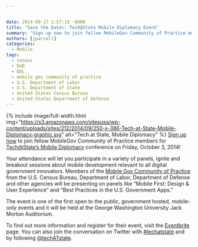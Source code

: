 ```yaml
---


date: 2014-09-17 1:57:19 -0400
title: 'Save the Date\: Tech@State Mobile Diplomacy Event'
summary: 'Sign up now to join fellow MobileGov Community of Practice members for Tech@State&amp;#8217;s Mobile Diplomacy conference on Friday, October 3, 2014! Your attendance will let you participate in a variety of panels, ignite and breakout sessions about mobile development relevant to all digital government innovators.&nbsp;Members of the Mobile'
authors: [jparcell]
categories:
  - Mobile
tags:
  - Census
  - DoD
  - DOL
  - mobile gov community of practice
  - U.S. Department of Labor
  - U.S. Department of State
  - United States Census Bureau
  - United States Department of Defense
---
```


{% include image/full-width.html img="https://s3.amazonaws.com/sitesusa/wp-content/uploads/sites/212/2014/09/250-x-386-Tech-at-State-Mobile-Diplomacy-graphic.jpg" alt="Tech at State, Mobile Diplomacy" %}
[Sign up now](http://www.eventbrite.com/e/techstate-mobile-diplomacy-registration-13125892899?aff=gsa) to join fellow MobileGov Community of Practice members for [Tech@State&#8217;s Mobile Diplomacy](http://tech.state.gov/profiles/blogs/tech-state-mobile-diplomacy-agenda) conference on Friday, October 3, 2014!

Your attendance will let you participate in a variety of panels, ignite and breakout sessions about mobile development relevant to all digital government innovators. Members of the [Mobile Gov Community of Practice](https://www.WHATEVER/communities/mobile/ "Mobile") from the U.S. Census Bureau, Department of Labor, Department of Defense and other agencies will be presenting on panels like &#8220;Mobile First: Design & User Experience&#8221; and &#8220;Best Practices in the U.S. Government Apps.&#8221;

The event is one of the first open to the public, government hosted, mobile-only events and it will be held at the George Washington University Jack Morton Auditorium.

To find out more information and register for their event, visit the [Eventbrite](http://www.eventbrite.com/e/techstate-mobile-diplomacy-registration-13125892899?aff=gsa) page. You can also join the conversation on Twitter with [#techatstate](https://twitter.com/search?q=%23techatstate) and by following [@techATstate](https://twitter.com/techATstate).

&nbsp;